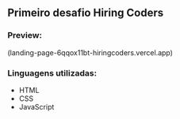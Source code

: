 ## Primeiro desafio Hiring Coders

### Preview:
(landing-page-6qqox11bt-hiringcoders.vercel.app)

### Linguagens utilizadas:
- HTML
- CSS
- JavaScript
